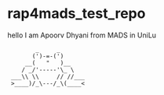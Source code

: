 # rap4mads_test_repo
hello I am Apoorv Dhyani from MADS in UniLu

            _     _
           (')-=-(')
         __(   "   )__
        / _/'-----'\_ \
     ___\\ \\     // //___
     >____)/_\---/_\(____<
